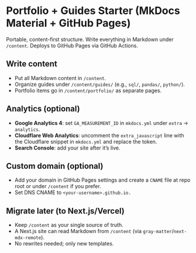 # Portfolio + Guides Starter (MkDocs Material + GitHub Pages)

Portable, content-first structure. Write everything in Markdown under `/content`.
Deploys to GitHub Pages via GitHub Actions.

## Write content
- Put all Markdown content in `/content`.
- Organize guides under `/content/guides/` (e.g., `sql/`, `pandas/`, `python/`).
- Portfolio items go in `/content/portfolio/` as separate pages.

## Analytics (optional)
- **Google Analytics 4**: set `GA_MEASUREMENT_ID` in `mkdocs.yml` under `extra` → `analytics`.
- **Cloudflare Web Analytics**: uncomment the `extra_javascript` line with the Cloudflare snippet in `mkdocs.yml` and replace the token.
- **Search Console**: add your site after it’s live.

## Custom domain (optional)
- Add your domain in GitHub Pages settings and create a `CNAME` file at repo root or under `/content` if you prefer.
- Set DNS CNAME to `<your-username>.github.io.`

## Migrate later (to Next.js/Vercel)
- Keep `/content` as your single source of truth.
- A Next.js site can read Markdown from `/content` (via `gray-matter`/`next-mdx-remote`).
- No rewrites needed; only new templates.
